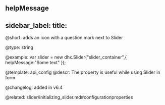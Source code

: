 helpMessage
---
sidebar_label: 
title: 
---          

@short: adds an icon with a question mark next to Slider





@type: string

@example: 
var slider = new dhx.Slider("slider_container",{
	helpMessage:"Some text"
});



@template:	api_config
@descr: 
The property is useful while using Slider in form.
 

@changelog: added in v6.4 

@related: slider/initializing_slider.md#configurationproperties